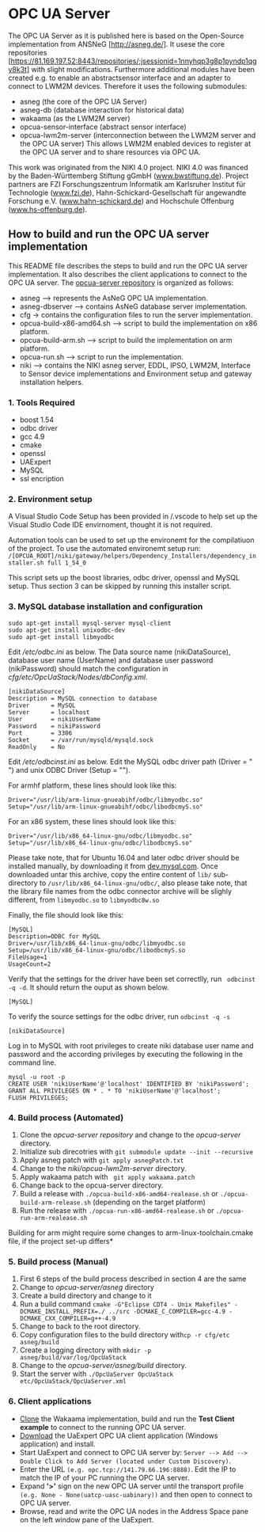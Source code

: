 # OPC UA Server
The OPC UA Server as it is published here is based on the Open-Source implementation from ANSNeG [http://asneg.de/]. It usese the core repositories [https://81.169.197.52:8443/repositories/;jsessionid=1nnyhqp3g8p1pyndp1qgy8k3t] with slight modifications. Furthermore additional modules have been created e.g. to enable an abstractsensor interface and an adapter to connect to LWM2M devices. Therefore it uses the following submodules:
 - asneg (the core of the OPC UA Server)
 - asneg-db (database interaction for historical data)
 - wakaama (as the LWM2M server)
 - opcua-sensor-interface (abstract sensor interface)
 - opcua-lwm2m-server (interconnection between the LWM2M server and the OPC UA server)
 This allows LWM2M enabled devices to register at the OPC UA server and to share resources via OPC UA.

This work was originated from the NIKI 4.0 project. NIKI 4.0 was financed by the Baden-Württemberg Stiftung gGmbH (www.bwstiftung.de).  Project partners are FZI Forschungszentrum  Informatik am Karlsruher Institut für Technologie (www.fzi.de), Hahn-Schickard-Gesellschaft für angewandte Forschung e.V. (www.hahn-schickard.de) and Hochschule Offenburg (www.hs-offenburg.de).

## How to build and run the OPC UA server implementation ##

This README file describes the steps to build and run the  OPC UA server implementation. It also describes the client applications to connect to the OPC UA server. The [opcua-server repository](https://redmine.ivesk.hs-offenburg.de/projects/niki4-0/repository) is organized as follows:

- asneg --> represents the AsNeG OPC UA implementation.
- asneg-dbserver --> contains AsNeG database server implementation.
- cfg -> contains the configuration files to run the server implementation.
- opcua-build-x86-amd64.sh --> script to build the implementation on x86 platform.
- opcua-build-arm.sh --> script to build the implementation on arm platform.
- opcua-run.sh --> script to run the implementation.
- niki --> contains the NIKI asneg server, EDDL, IPSO, LWM2M, Interface to Sensor device implementations and Environment setup and gateway installation helpers.

### 1. Tools Required ###

- boost 1.54
- odbc driver 
- gcc 4.9
- cmake 
- openssl 
- UAExpert
- MySQL
- ssl encription

### 2. Environment setup 

A Visual Studio Code Setup has been provided in /.vscode to help set up the Visual Studio Code IDE envirnoment, thought it is not required.

Automation tools can be used to set up the environemt for the compilatiuon of the project. To use the automated environemt setup run: 
`/[OPCUA_ROOT]/niki/gateway/helpers/Dependency_Installers/dependency_installer.sh full 1_54_0` 

This script sets up the boost libraries, odbc driver, openssl and MySQL setup. Thus section 3 can be skipped by running this installer script.

### 3. MySQL database installation and configuration ###

```
sudo apt-get install mysql-server mysql-client
sudo apt-get install unixodbc-dev
sudo apt-get install libmyodbc
```

Edit */etc/odbc.ini* as below. The Data source name (nikiDataSource), database user name (UserName) and database user password (nikiPassword) should match the configuration in *cfg/etc/OpcUaStack/Nodes/dbConfig.xml*.

```
[nikiDataSource]
Description = MySQL connection to database
Driver      = MySQL
Server      = localhost
User        = nikiUserName
Password    = nikiPassword
Port        = 3306
Socket      = /var/run/mysqld/mysqld.sock
ReadOnly    = No
``` 

Edit */etc/odbcinst.ini* as below. Edit the MySQL odbc driver path (Driver = " ") and unix ODBC Driver (Setup = ""). 

For armhf platform, these lines should look like this: 

```
Driver="/usr/lib/arm-linux-gnueabihf/odbc/libmyodbc.so" 
Setup="/usr/lib/arm-linux-gnueabihf/odbc/libodbcmyS.so"
```

For an x86 system, these lines should look like this: 

```
Driver="/usr/lib/x86_64-linux-gnu/odbc/libmyodbc.so" 
Setup="/usr/lib/x86_64-linux-gnu/odbc/libodbcmyS.so"
```

Please take note, that for Ubuntu 16.04 and later odbc driver should be installed manually, by downloading it from [dev.mysql.com](https://dev.mysql.com/get/Downloads/Connector-ODBC/8.0/mysql-connector-odbc-8.0.11-linux-ubuntu16.04-x86-64bit.tar.gz). Once downloaded untar this archive, copy the entire content of ```lib/``` sub-directory to ```/usr/lib/x86_64-linux-gnu/odbc/```, also please take note, that the library file names from the odbc connector archive will be slighly different, from ``libmyodbc.so`` to ``libmyodbc8w.so``

Finally, the file should look like this: 

```
[MySQL]
Description=ODBC for MySQL
Driver=/usr/lib/x86_64-linux-gnu/odbc/libmyodbc.so
Setup=/usr/lib/x86_64-linux-gnu/odbc/libodbcmyS.so
FileUsage=1
UsageCount=2
```

Verify that the settings for the driver have been set correctlly, run `` odbcinst -q -d``. It should return the ouput as shown below.

```[MySQL]```

To verify the source settings for the odbc driver, run `` odbcinst -q -s `` 

```[nikiDataSource]```

Log in to MySQL with root privileges to create niki database user name and password and the according  privileges by executing the following in the command line.

```
mysql -u root -p
CREATE USER 'nikiUserName'@'localhost' IDENTIFIED BY 'nikiPassword';
GRANT ALL PRIVILEGES ON * . * TO 'nikiUserName'@'localhost';
FLUSH PRIVILEGES;
```

### 4. Build process (Automated) ###

1. Clone the *opcua-server repository* and change to the *opcua-server* directory.
2. Initialize sub direcotries with ``git submodule update --init --recursive``
3. Apply asneg patch with ``git apply asnegPatch.txt``
4. Change to the *niki/opcua-lwm2m-server* directory.
5. Apply wakaama patch with `` git apply wakaama.patch``
6. Change back to the opcua-server directory.
7. Build a release with ``./opcua-build-x86-amd64-realease.sh`` or ``./opcua-build-arm-release.sh`` (depending on the target platform)
8. Run the release with ``./opcua-run-x86-amd64-realease.sh`` or ``./opcua-run-arm-realease.sh``

Building for arm might require some changes to arm-linux-toolchain.cmake file, if the project set-up differs*

### 5. Build process (Manual) ###

1. First 6 steps of the build process described in section 4 are the same
2. Change to *opcua-server/asneg* directory
3. Create a build directory and change to it
4. Run a build command ``cmake -G"Eclipse CDT4 - Unix Makefiles" -DCMAKE_INSTALL_PREFIX=./ ../src -DCMAKE_C_COMPILER=gcc-4.9 -DCMAKE_CXX_COMPILER=g++-4.9``
5. Change to back to the root directory.
6. Copy configuration files to the build directory with``cp -r cfg/etc asneg/build``
7. Create a logging directory with ``mkdir -p asneg/build/var/log/OpcUaStack``
8. Change to the *opcua-server/asneg/build* directory.
9. Start the server with ``./OpcUaServer OpcUaStack etc/OpcUaStack/OpcUaServer.xml`` 

### 6. Client applications ###

 * [Clone](https://github.com/eclipse/wakaama) the Wakaama implementation, build and run the **Test Client example** to connect to the running OPC UA server.
 * [Download](https://redmine.ivesk.hs-offenburg.de/projects/niki4-0/files) the UaExpert OPC UA client application (Windows application) and install.
 * Start UaExpert and connect to OPC UA server by: `Server --> Add --> Double Click to Add Server (located under Custom Discovery)`.
 * Enter the URL `(e.g. opc.tcp://141.79.66.196:8888)`. Edit the IP to match the IP of your PC running the OPC UA server.
 * Expand **'>'** sign on the new OPC UA server until the transport profile `(e.g. None - None(uatcp-uasc-uabinary))` and then open to connect to OPC UA server.
 * Browse, read and write the OPC UA nodes in the Address Space pane on the left window pane of the UaExpert.
